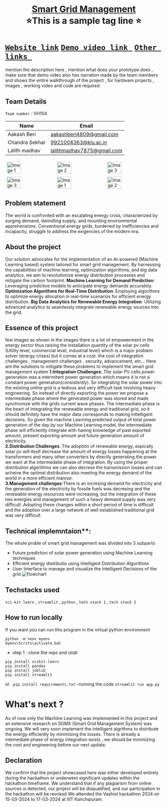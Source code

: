 <h1 align="center" style="border-bottom: none">
    <b>
        <a href="https://www.google.com"> Smart Grid Management </a><br>
    </b>
    ⭐️This is a sample tag line  ⭐️ <br>
</h1>

# [`Website link`](http://www.google.com)  [`Demo video link `](http://www.google.com) [`Other links `](http://www.google.com) 
mention the description here , mention what does your prototype does  , make sure that demo video also has narration made by the team members and shows the entire walkthrough of the project , for hardware projects , images , working video and code are required
## Team Details
`Team number` : VH104

| Name    | Email           |
|---------|-----------------|
|Aakash Beri | aakashberi4809@gmail.com |
| Chandra Sekhar | 9921004363@klu.ac.in |
| Lalith madhav | lalithmadhav7875@gmail.com |

<div style="display: flex; flex-wrap: wrap;">
    <img src="https://static.vecteezy.com/system/resources/previews/013/688/865/non_2x/modern-color-and-geometric-banner-design-template-on-the-background-of-the-mobile-phone-mobile-modern-poster-marketing-special-offer-promotion-smartphone-mockup-vector.jpg" alt="Image 1" style="width: 30%; margin: 5px;">
    <img src="https://encrypted-tbn0.gstatic.com/images?q=tbn:ANd9GcSECH9uhvdGq0EP6QqG8lzAyjz1F-6V5RyMZrjBGmoIbP5diPgG53mWePJ9RlWVbJuVWCo&usqp=CAU" alt="Image 2" style="width: 30%; margin: 5px;">
    <img src="https://encrypted-tbn0.gstatic.com/images?q=tbn:ANd9GcSEwduQ50DEm_tr94tfGWHqAYzzvjb_5oS6ULmejCN2pBlolGfTv8wTwaa64fnt1GThiDc" alt="Image 3" style="width: 30%; margin: 5px;">
    <img src="https://encrypted-tbn0.gstatic.com/images?q=tbn:ANd9GcSEwduQ50DEm_tr94tfGWHqAYzzvjb_5oS6ULmejCN2pBlolGfTv8wTwaa64fnt1GThiDc" alt="Image 3" style="width: 30%; margin: 5px;">
       <img src="https://static.vecteezy.com/system/resources/previews/013/688/865/non_2x/modern-color-and-geometric-banner-design-template-on-the-background-of-the-mobile-phone-mobile-modern-poster-marketing-special-offer-promotion-smartphone-mockup-vector.jpg" alt="Image 1" style="width: 30%; margin: 5px;">
    <img src="https://encrypted-tbn0.gstatic.com/images?q=tbn:ANd9GcSECH9uhvdGq0EP6QqG8lzAyjz1F-6V5RyMZrjBGmoIbP5diPgG53mWePJ9RlWVbJuVWCo&usqp=CAU" alt="Image 2" style="width: 30%; margin: 5px;">
</div>

## Problem statement 
The world is confronted with an escalating energy crisis, characterized by surging demand, dwindling supply, and mounting environmental apprehensions. Conventional energy grids, burdened by inefficiencies and incapacity, struggle to address the exigencies of the modern era.
## About the project
Our solution advocates for the implementation of an AI-powered (Machine Learning based) system tailored for smart grid management. By harnessing the capabilities of machine learning, optimization algorithms, and big data analytics, we aim to revolutionize energy distribution processes and mitigate the carbon footprint. 
**Machine Learning for Demand Prediction**: Leveraging predictive models to anticipate energy demands accurately.
**Optimization Algorithms for Real-Time Distribution**: Employing algorithms to optimize energy allocation in real-time scenarios for efficient energy distribution.
**Big Data Analytics for Renewable Energy Integration**: Utilizing advanced analytics to seamlessly integrate renewable energy sources into the grid.
## Essence of this project ##
few images 
as shown in the images there is a lot of empowerment in the energy sector thus raising the installation quantity of the solar pv cells (Utility level, commercial level, industrial level) which is a major problem solver (energy crises) but it comes at a cost.
the cost of integration challenges , management challenges , security, advancement, etc...
Here are the solutions to mitigate these problems to implement the smart grid management system
**1.Integration Challenges**: The solar PV cells power generation was a intermitent power generation which means it is not a constant power generation(consistently). So integrating the solar power into the existing online grid is a tedious and very difficult task involving heavy engineering. So instead of directly exporting the power we propose a intermediate phase where the generated power was stored and made synchronize with the grids current wave phases. The intermediate phase is the heart of integrating the renewable energy and traditional grid, so it should definitely have the major data corresponds to making inttelligent decisions. So given the machine Learning predicted output of total power generation of the day  by our Machine Learning model, the intermediate phase will efficiently integrate with having knowledge of past exported amount, present exporting amount and future generation amount of electricity.                                                            
**2.Distribution Challenges**: The adoption of renewable energy, espically solar pv will iteslf decrease the amount of energy losses happening at the transformers and many other converters by directly generating the power we want at the intermedaite phase of integration. By using the proper distribution algorithms we can also decrese the transmission losses and can acheive the optimal distribution also meeting the energy demand of the world in a more efficient mannar.        
**3.Management challenges**:There is an incresing demand for electricity and the generation of the electricity by fossile fuels was decresing and the renewable energy resources were increasing, but the integration of these two energies and management of such a heavy demand supply was very difficult. Adopting these changes within a short period of time is difficult and the adoption over a large network of well established traditional grid was very difficult
## Technical implemntaion**:  
The whole proble of smart grid management was divided into 3 subparts
- Future prediction of solar power generation using Machine Learning techniques
- Efficient energy distributio using Intelligent Distribution Algorithms
- User Interface to manage and visualize the Intelligent Decisions of the grid
![flowchart](https://encrypted-tbn0.gstatic.com/images?q=tbn:ANd9GcSm5X9E8h0kftXOW2B9jORBskdXF12pFKOX_Q&usqp=CAU)

## Techstacks used 
`sci-kit learn` , `streamlit` , `python` , `tech stack 1` , `tech stack 2`

## How to run locally 
If you want you can run this program in the virtual python environment
```
python -m venv myenv
myenv\Scrits\activate.bat
```
- step 1 : clone the repo and istall 
```
pip install scikit-learn
pip install pandas
pip install joblib
pip install streamlit
```
or 
` pip install requirements.txt`
-running the code 
`streamlit run app.py`

# What's next ?
As of now only the Machine Learning was implemented in this project and an extensive research on SGMS (Smart Grid Management System) was ongoing. We will very soon implement the intelligent algrithms to distribute the energy efficiently by minimising the losses.
There is already a intemediate phase of energy integration exists , we should be minimizing the cost and engineering before our next update.

## Declaration
We confirm that the project showcased here was either developed entirely during the hackathon or underwent significant updates within the hackathon timeframe. We understand that if any plagiarism from online sources is detected, our project will be disqualified, and our participation in the hackathon will be revoked.We attended the Vashist hackathon 2024 on 15-03-2024 to 17-03-2024 at IIIT Kanchipuram.
